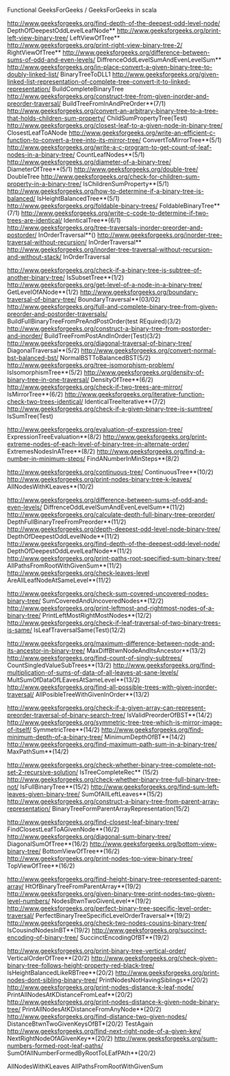 Functional GeeksForGeeks /
GeeksForGeeks in scala

http://www.geeksforgeeks.org/find-depth-of-the-deepest-odd-level-node/         					DepthOfDeepestOddLevelLeafNode**
http://www.geeksforgeeks.org/print-left-view-binary-tree/										LeftViewOfTree**
http://www.geeksforgeeks.org/print-right-view-binary-tree-2/									RightViewOfTree**
http://www.geeksforgeeks.org/difference-between-sums-of-odd-and-even-levels/					DiffrenceOddLevelSumAndEvenLevelSum**
http://www.geeksforgeeks.org/in-place-convert-a-given-binary-tree-to-doubly-linked-list/		BinaryTreeToDLL1
http://www.geeksforgeeks.org/given-linked-list-representation-of-complete-tree-convert-it-to-linked-representation/ 	BuildCompleteBinaryTree
http://www.geeksforgeeks.org/construct-tree-from-given-inorder-and-preorder-traversal/ 			BuildTreeFromInAndPreOrder**(7/1)
http://www.geeksforgeeks.org/convert-an-arbitrary-binary-tree-to-a-tree-that-holds-children-sum-property/		ChildSumPropertyTree(Test)
http://www.geeksforgeeks.org/closest-leaf-to-a-given-node-in-binary-tree/						ClosestLeafToANode
http://www.geeksforgeeks.org/write-an-efficient-c-function-to-convert-a-tree-into-its-mirror-tree/	ConvertToMirrorTree**(5/1)
http://www.geeksforgeeks.org/write-a-c-program-to-get-count-of-leaf-nodes-in-a-binary-tree/		CountLeafNodes**(5/1)
http://www.geeksforgeeks.org/diameter-of-a-binary-tree/											DiameterOfTree**(5/1)
http://www.geeksforgeeks.org/double-tree/														DoubleTree
http://www.geeksforgeeks.org/check-for-children-sum-property-in-a-binary-tree/					IsChildrenSumProperty**(5/1)
http://www.geeksforgeeks.org/how-to-determine-if-a-binary-tree-is-balanced/						IsHeightBalancedTree**(5/1)
http://www.geeksforgeeks.org/foldable-binary-trees/												FoldableBinaryTree**(7/1)
http://www.geeksforgeeks.org/write-c-code-to-determine-if-two-trees-are-identical/				IdenticalTree**(6/1)
http://www.geeksforgeeks.org/tree-traversals-inorder-preorder-and-postorder/					InOrderTraversal**()
http://www.geeksforgeeks.org/inorder-tree-traversal-without-recursion/							InOrderTraversal**
http://www.geeksforgeeks.org/inorder-tree-traversal-without-recursion-and-without-stack/		InOrderTraversal

http://www.geeksforgeeks.org/check-if-a-binary-tree-is-subtree-of-another-binary-tree/			IsSubsetTree**(1/2)
http://www.geeksforgeeks.org/get-level-of-a-node-in-a-binary-tree/								GetLevelOfANode**(1/2)
http://www.geeksforgeeks.org/boundary-traversal-of-binary-tree/									BoundaryTraversal**(03/02)
http://www.geeksforgeeks.org/full-and-complete-binary-tree-from-given-preorder-and-postorder-traversals/	BuildFullBinaryTreeFromPreAndPostOrder(test REquired)(3/2)
http://www.geeksforgeeks.org/construct-a-binary-tree-from-postorder-and-inorder/				BuildTreeFromPostAndInOrder(Test)(3/2)
http://www.geeksforgeeks.org/diagonal-traversal-of-binary-tree/									DiagonalTraversal**(5/2)
http://www.geeksforgeeks.org/convert-normal-bst-balanced-bst/									NormalBSTToBalancedBST(5/2)
http://www.geeksforgeeks.org/tree-isomorphism-problem/											IsIsomorphismTree**(5/2)
http://www.geeksforgeeks.org/density-of-binary-tree-in-one-traversal/							DensityOfTree**(6/2)
http://www.geeksforgeeks.org/check-if-two-trees-are-mirror/										IsMirrorTree**(6/2)
http://www.geeksforgeeks.org/iterative-function-check-two-trees-identical/						IdenticalTreeIterative**(7/2)
http://www.geeksforgeeks.org/check-if-a-given-binary-tree-is-sumtree/							IsSumTree(Test)

http://www.geeksforgeeks.org/evaluation-of-expression-tree/										ExpressionTreeEvaluation**(8/2)
http://www.geeksforgeeks.org/print-extreme-nodes-of-each-level-of-binary-tree-in-alternate-order/	ExtremesNodesInATree**(8/2)
http://www.geeksforgeeks.org/find-a-number-in-minimum-steps/									FindANumberInMinSteps**(8/2)

http://www.geeksforgeeks.org/continuous-tree/													ContinuousTree**(10/2)
http://www.geeksforgeeks.org/print-nodes-binary-tree-k-leaves/									AllNodesWithKLeaves**(10/2)

http://www.geeksforgeeks.org/difference-between-sums-of-odd-and-even-levels/					DiffrenceOddLevelSumAndEvenLevelSum**(11/2)
http://www.geeksforgeeks.org/calculate-depth-full-binary-tree-preorder/							DepthFullBinaryTreeFromPreorder**(11/2)
http://www.geeksforgeeks.org/depth-deepest-odd-level-node-binary-tree/							DepthOfDeepestOddLevelNode**(11/2)
http://www.geeksforgeeks.org/find-depth-of-the-deepest-odd-level-node/							DepthOfDeepestOddLevelLeafNode**(11/2)
http://www.geeksforgeeks.org/print-paths-root-specified-sum-binary-tree/	   					AllPathsFromRootWithGivenSum**(11/2)
http://www.geeksforgeeks.org/check-leaves-level													AreAllLeafNodeAtSameLevel**(11/2)

http://www.geeksforgeeks.org/check-sum-covered-uncovered-nodes-binary-tree/						SumCoveredAndUncoveredNodes**(12/2)
http://www.geeksforgeeks.org/print-leftmost-and-rightmost-nodes-of-a-binary-tree/				PrintLeftMostRightMostNodes**(12/2)
http://www.geeksforgeeks.org/check-if-leaf-traversal-of-two-binary-trees-is-same/				IsLeafTraversalSame(Test)(12/2)

http://www.geeksforgeeks.org/maximum-difference-between-node-and-its-ancestor-in-binary-tree/   MaxDiffBtwnNodeAndItsAncestor**(13/2)
http://www.geeksforgeeks.org/find-count-of-singly-subtrees/										CountSingledValueSubTrees**(13/2)
http://www.geeksforgeeks.org/find-multiplication-of-sums-of-data-of-all-leaves-at-sane-levels/	MultSumOfDataOfLEavesAtSameLevel**(13/2)
http://www.geeksforgeeks.org/find-all-possible-trees-with-given-inorder-traversal/				AllPosibleTreeWithGivenInOrder**(13/2)

http://www.geeksforgeeks.org/check-if-a-given-array-can-represent-preorder-traversal-of-binary-search-tree/		IsValidPreorderOfBST**(14/2)
http://www.geeksforgeeks.org/symmetric-tree-tree-which-is-mirror-image-of-itself/				SymmetricTree**(14/2)
http://www.geeksforgeeks.org/find-minimum-depth-of-a-binary-tree/								MinimumDepthOfBT**(14/2)
http://www.geeksforgeeks.org/find-maximum-path-sum-in-a-binary-tree/							MaxPathSum**(14/2)

http://www.geeksforgeeks.org/check-whether-binary-tree-complete-not-set-2-recursive-solution/	IsTreeCompleteRec** (15/2)
http://www.geeksforgeeks.org/check-whether-binary-tree-full-binary-tree-not/					IsFullBinaryTree**(15/2)
http://www.geeksforgeeks.org/find-sum-left-leaves-given-binary-tree/							SumOfAllLeftLeaves**(15/2)
http://www.geeksforgeeks.org/construct-a-binary-tree-from-parent-array-representation/			BinaryTreeFormParentArrayRepresentation(15/2)

http://www.geeksforgeeks.org/find-closest-leaf-binary-tree/										FindClosestLeafToAGivenNode**(16/2)
http://www.geeksforgeeks.org/diagonal-sum-binary-tree/											DiagonalSumOfTree**(16/2)
http://www.geeksforgeeks.org/bottom-view-binary-tree/											BottomViewOfTree**(16/2)
http://www.geeksforgeeks.org/print-nodes-top-view-binary-tree/									TopViewOfTree**(16/2)


http://www.geeksforgeeks.org/find-height-binary-tree-represented-parent-array/					HtOfBinaryTreeFromParentArray**(19/2)
http://www.geeksforgeeks.org/given-binary-tree-print-nodes-two-given-level-numbers/				NodesBtwnTwoGivenLevel**(19/2)
http://www.geeksforgeeks.org/perfect-binary-tree-specific-level-order-traversal/				PerfectBinaryTreeSpecificLevelOrderTraversal**(19/2)
http://www.geeksforgeeks.org/check-two-nodes-cousins-binary-tree/								IsCousindNodesInBT**(19/2)
http://www.geeksforgeeks.org/succinct-encoding-of-binary-tree/									SuccinctEncodingOfBT**(19/2)

http://www.geeksforgeeks.org/print-binary-tree-vertical-order/									VerticalOrderOfTree**(20/2)
http://www.geeksforgeeks.org/check-given-binary-tree-follows-height-property-red-black-tree/	IsHeightBalancedLikeRBTree**(20/2)
http://www.geeksforgeeks.org/print-nodes-dont-sibling-binary-tree/								PrintNodesNotHavingSiblings**(20/2)
http://www.geeksforgeeks.org/print-nodes-distance-k-leaf-node/									PrintAllNodesAtKDistanceFromLeaf**(20/2)
http://www.geeksforgeeks.org/print-nodes-distance-k-given-node-binary-tree/						PrintAllNodesAtKDistanceFromAnyNode**(20/2)
http://www.geeksforgeeks.org/find-distance-two-given-nodes/										DistanceBtwnTwoGivenKeysOfBT*(20/2) TestAgain
http://www.geeksforgeeks.org/find-next-right-node-of-a-given-key/								NextRightNodeOfAGivenKey**(20/2)
http://www.geeksforgeeks.org/sum-numbers-formed-root-leaf-paths/								SumOfAllNumberFormedByRootToLEafPAth**(20/2)









AllNodesWithKLeaves
AllPathsFromRootWithGivenSum